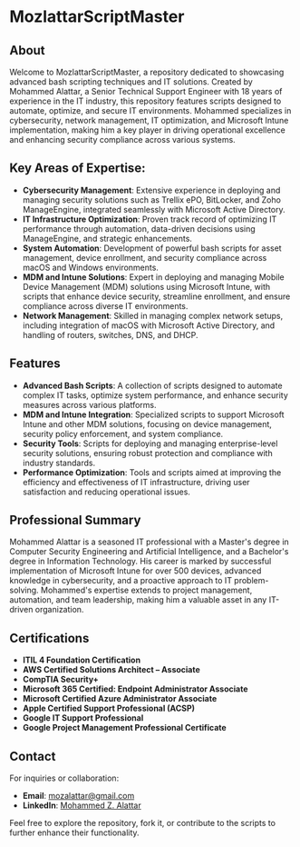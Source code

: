 # MozlattarScriptMaster

## About

Welcome to MozlattarScriptMaster, a repository dedicated to showcasing advanced bash scripting techniques and IT solutions. Created by Mohammed Alattar, a Senior Technical Support Engineer with 18 years of experience in the IT industry, this repository features scripts designed to automate, optimize, and secure IT environments. Mohammed specializes in cybersecurity, network management, IT optimization, and Microsoft Intune implementation, making him a key player in driving operational excellence and enhancing security compliance across various systems.

## Key Areas of Expertise:
- **Cybersecurity Management**: Extensive experience in deploying and managing security solutions such as Trellix ePO, BitLocker, and Zoho ManageEngine, integrated seamlessly with Microsoft Active Directory.
- **IT Infrastructure Optimization**: Proven track record of optimizing IT performance through automation, data-driven decisions using ManageEngine, and strategic enhancements.
- **System Automation**: Development of powerful bash scripts for asset management, device enrollment, and security compliance across macOS and Windows environments.
- **MDM and Intune Solutions**: Expert in deploying and managing Mobile Device Management (MDM) solutions using Microsoft Intune, with scripts that enhance device security, streamline enrollment, and ensure compliance across diverse IT environments.
- **Network Management**: Skilled in managing complex network setups, including integration of macOS with Microsoft Active Directory, and handling of routers, switches, DNS, and DHCP.

## Features

- **Advanced Bash Scripts**: A collection of scripts designed to automate complex IT tasks, optimize system performance, and enhance security measures across various platforms.
- **MDM and Intune Integration**: Specialized scripts to support Microsoft Intune and other MDM solutions, focusing on device management, security policy enforcement, and system compliance.
- **Security Tools**: Scripts for deploying and managing enterprise-level security solutions, ensuring robust protection and compliance with industry standards.
- **Performance Optimization**: Tools and scripts aimed at improving the efficiency and effectiveness of IT infrastructure, driving user satisfaction and reducing operational issues.

## Professional Summary
Mohammed Alattar is a seasoned IT professional with a Master's degree in Computer Security Engineering and Artificial Intelligence, and a Bachelor's degree in Information Technology. His career is marked by successful implementation of Microsoft Intune for over 500 devices, advanced knowledge in cybersecurity, and a proactive approach to IT problem-solving. Mohammed's expertise extends to project management, automation, and team leadership, making him a valuable asset in any IT-driven organization.

## Certifications
- **ITIL 4 Foundation Certification**
- **AWS Certified Solutions Architect – Associate**
- **CompTIA Security+**
- **Microsoft 365 Certified: Endpoint Administrator Associate**
- **Microsoft Certified Azure Administrator Associate**
- **Apple Certified Support Professional (ACSP)**
- **Google IT Support Professional**
- **Google Project Management Professional Certificate**

## Contact

For inquiries or collaboration:
- **Email**: [mozalattar@gmail.com](mailto:mozalattar@gmail.com)
- **LinkedIn**: [Mohammed Z. Alattar](https://www.linkedin.com/in/mohammed-z-alattar/)

Feel free to explore the repository, fork it, or contribute to the scripts to further enhance their functionality.
